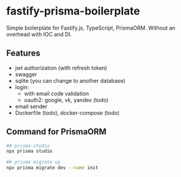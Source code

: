 # fastify-prisma-boilerplate
Simple boilerplate for Fastify.js, TypeScript, PrismaORM. Without an overhead with IOC and DI.

## Features
- jwt authorization (with refresh token)
- swagger
- sqlite (you can change to another database)
- login:
  - with email code validation
  - oauth2: google, vk, yandex (todo)
- email sender
- Dockerfile (todo), docker-compose (todo)

## Command for PrismaORM
```sh
## prisma-studio
npx prisma studio

## prisma migrate up
npx prisma migrate dev --name init
```
